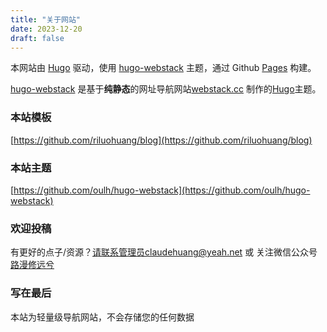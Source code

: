 ```yaml
---
title: "关于网站"
date: 2023-12-20
draft: false
---
```




本网站由 [Hugo](https://github.com/gohugoio/hugo) 驱动，使用 [hugo-webstack](https://github.com/oulh/hugo-webstack) 主题，通过 Github [Pages](https://pages.github.com/) 构建。

[hugo-webstack](https://github.com/oulh/hugo-webstack) 是基于**纯静态**的网址导航网站[webstack.cc](https://github.com/WebStackPage/WebStackPage.github.io) 制作的[Hugo](https://gohugo.io/)主题。

### 本站模板

[https://github.com/riluohuang/blog](https://github.com/riluohuang/blog)

### 本站主题

[https://github.com/oulh/hugo-webstack](https://github.com/oulh/hugo-webstack)

### 欢迎投稿

有更好的点子/资源？请联系管理员claudehuang@yeah.net 或 关注微信公众号[路漫修远兮](https://poison.us.kg/%E5%BE%AE%E4%BF%A1%E5%85%AC%E4%BC%97%E5%8F%B7.jpg)

### 写在最后

本站为轻量级导航网站，不会存储您的任何数据
